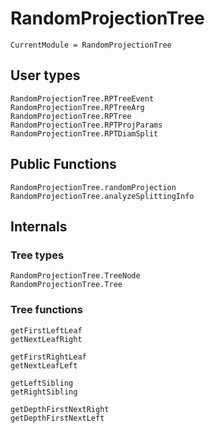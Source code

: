 # RandomProjectionTree

```@meta
CurrentModule = RandomProjectionTree
```

## User types

```@docs
RandomProjectionTree.RPTreeEvent
RandomProjectionTree.RPTreeArg
RandomProjectionTree.RPTree
RandomProjectionTree.RPTProjParams
RandomProjectionTree.RPTDiamSplit
```

## Public Functions

```@docs
RandomProjectionTree.randomProjection
RandomProjectionTree.analyzeSplittingInfo
```

## Internals

### Tree types

```@docs
RandomProjectionTree.TreeNode
RandomProjectionTree.Tree
```

### Tree functions

```@docs
getFirstLeftLeaf
getNextLeafRight

getFirstRightLeaf
getNextLeafLeft

getLeftSibling
getRightSibling

getDepthFirstNextRight
getDepthFirstNextLeft
```